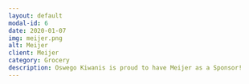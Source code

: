 ```yaml
---
layout: default
modal-id: 6
date: 2020-01-07
img: meijer.png
alt: Meijer
client: Meijer
category: Grocery
description: Oswego Kiwanis is proud to have Meijer as a Sponsor!
---
```

